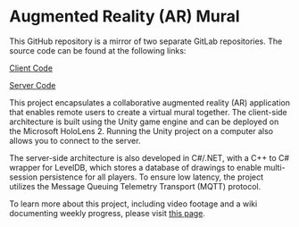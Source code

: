 # Augmented Reality (AR) Mural

This GitHub repository is a mirror of two separate GitLab repositories. The source code can be found at the following links:

[Client Code](https://gitlab.orbit-lab.org/nfallah/ar-mural)

[Server Code](https://gitlab.orbit-lab.org/nfallah/ar-mural-server)

This project encapsulates a collaborative augmented reality (AR) application that enables remote users to create a virtual mural together. The client-side architecture is built using the Unity game engine and can be deployed on the Microsoft HoloLens 2. Running the Unity project on a computer also allows you to connect to the server.

The server-side architecture is also developed in C#/.NET, with a C++ to C# wrapper for LevelDB, which stores a database of drawings to enable multi-session persistence for all players. To ensure low latency, the project utilizes the Message Queuing Telemetry Transport (MQTT) protocol.

To learn more about this project, including video footage and a wiki documenting weekly progress, please visit [this page](https://www.orbit-lab.org/wiki/Other/Summer/2024/AR_Mural).
